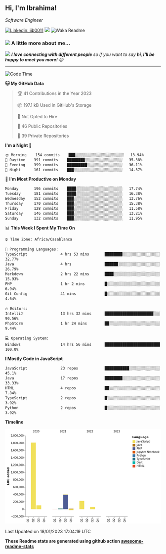 <h2>Hi, I'm Ibrahima! </h2>
<p><em>Software Engineer 
</em></p>


[![Linkedin: iib0011](https://img.shields.io/badge/-iib0011-blue?style=flat-square&logo=Linkedin&logoColor=white&link=https://www.linkedin.com/in/iib0011/)](https://www.linkedin.com/in/iib0011/)
![](https://visitor-badge.glitch.me/badge?page_id=iib0011)
![Waka Readme](https://github.com/iib0011/iib0011/workflows/Waka%20Readme/badge.svg)


### <img src="https://media.giphy.com/media/VgCDAzcKvsR6OM0uWg/giphy.gif" width="50"> A little more about me...  


<img src="https://media.giphy.com/media/LnQjpWaON8nhr21vNW/giphy.gif" width="60"> <em><b>I love connecting with different people</b> so if you want to say <b>hi, I'll be happy to meet you more!</b> 😊</em>

---
<!--START_SECTION:waka-->
![Code Time](http://img.shields.io/badge/Code%20Time-1%2C629%20hrs%207%20mins-blue)

**🐱 My GitHub Data** 

> 🏆 41 Contributions in the Year 2023
 > 
> 📦 197.1 kB Used in GitHub's Storage 
 > 
> 🚫 Not Opted to Hire
 > 
> 📜 46 Public Repositories 
 > 
> 🔑 39 Private Repositories  
 > 
**I'm a Night 🦉** 

```text
🌞 Morning    154 commits    ███░░░░░░░░░░░░░░░░░░░░░░   13.94% 
🌆 Daytime    391 commits    ████████░░░░░░░░░░░░░░░░░   35.38% 
🌃 Evening    399 commits    █████████░░░░░░░░░░░░░░░░   36.11% 
🌙 Night      161 commits    ███░░░░░░░░░░░░░░░░░░░░░░   14.57%

```
📅 **I'm Most Productive on Monday** 

```text
Monday       196 commits    ████░░░░░░░░░░░░░░░░░░░░░   17.74% 
Tuesday      181 commits    ████░░░░░░░░░░░░░░░░░░░░░   16.38% 
Wednesday    152 commits    ███░░░░░░░░░░░░░░░░░░░░░░   13.76% 
Thursday     170 commits    ███░░░░░░░░░░░░░░░░░░░░░░   15.38% 
Friday       128 commits    ███░░░░░░░░░░░░░░░░░░░░░░   11.58% 
Saturday     146 commits    ███░░░░░░░░░░░░░░░░░░░░░░   13.21% 
Sunday       132 commits    ███░░░░░░░░░░░░░░░░░░░░░░   11.95%

```


📊 **This Week I Spent My Time On** 

```text
⌚︎ Time Zone: Africa/Casablanca

💬 Programming Languages: 
TypeScript               4 hrs 53 mins       ████████░░░░░░░░░░░░░░░░░   32.77% 
Java                     4 hrs               ██████░░░░░░░░░░░░░░░░░░░   26.79% 
Markdown                 2 hrs 22 mins       ████░░░░░░░░░░░░░░░░░░░░░   15.93% 
PHP                      1 hr 2 mins         █░░░░░░░░░░░░░░░░░░░░░░░░   6.94% 
Git Config               41 mins             █░░░░░░░░░░░░░░░░░░░░░░░░   4.64%

🔥 Editors: 
IntelliJ                 13 hrs 32 mins      ██████████████████████░░░   90.56% 
PhpStorm                 1 hr 24 mins        ██░░░░░░░░░░░░░░░░░░░░░░░   9.44%

💻 Operating System: 
Windows                  14 hrs 56 mins      █████████████████████████   100.0%

```

**I Mostly Code in JavaScript** 

```text
JavaScript               23 repos            ███████████░░░░░░░░░░░░░░   45.1% 
Java                     17 repos            ████████░░░░░░░░░░░░░░░░░   33.33% 
HTML                     4 repos             ██░░░░░░░░░░░░░░░░░░░░░░░   7.84% 
TypeScript               2 repos             █░░░░░░░░░░░░░░░░░░░░░░░░   3.92% 
Python                   2 repos             █░░░░░░░░░░░░░░░░░░░░░░░░   3.92%

```


**Timeline**

![Chart not found](https://raw.githubusercontent.com/iib0011/iib0011/master/charts/bar_graph.png) 


 Last Updated on 18/01/2023 17:04:19 UTC
<!--END_SECTION:waka-->

**These Readme stats are generated using github action [awesome-readme-stats](https://github.com/iib0011/waka-readme-stats)**
